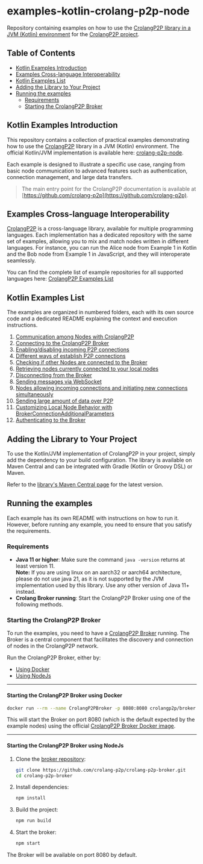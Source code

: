 # examples-kotlin-crolang-p2p-node
Repository containing examples on how to use the [CrolangP2P library in a JVM (Kotlin) environment](https://github.com/crolang-p2p/crolang-p2p-node) for the [CrolangP2P project](https://github.com/crolang-p2p).

## Table of Contents
- [Kotlin Examples Introduction](#kotlin-examples-introduction)
- [Examples Cross-language Interoperability](#examples-cross-language-interoperability)
- [Kotlin Examples List](#kotlin-examples-list)
- [Adding the Library to Your Project](#adding-the-library-to-your-project)
- [Running the examples](#running-the-examples)
  - [Requirements](#requirements)
  - [Starting the CrolangP2P Broker](#starting-the-crolangp2p-broker)

## Kotlin Examples Introduction
This repository contains a collection of practical examples demonstrating how to use the [CrolangP2P](https://github.com/crolang-p2p) library in a JVM (Kotlin) environment. The official Kotlin/JVM implementation is available here: [crolang-p2p-node](https://github.com/crolang-p2p/crolang-p2p-node).

Each example is designed to illustrate a specific use case, ranging from basic node communication to advanced features such as authentication, connection management, and large data transfers.

> The main entry point for the CrolangP2P documentation is available at [https://github.com/crolang-p2p](https://github.com/crolang-p2p).

## Examples Cross-language Interoperability
[CrolangP2P](https://github.com/crolang-p2p) is a cross-language library, available for multiple programming languages. Each implementation has a dedicated repository with the same set of examples, allowing you to mix and match nodes written in different languages. For instance, you can run the Alice node from Example 1 in Kotlin and the Bob node from Example 1 in JavaScript, and they will interoperate seamlessly.

You can find the complete list of example repositories for all supported languages here: [CrolangP2P Examples List](https://github.com/crolang-p2p#usage-examples)

## Kotlin Examples List
The examples are organized in numbered folders, each with its own source code and a dedicated README explaining the context and execution instructions.

1. [Communication among Nodes with CrolangP2P](src/main/kotlin/ex_1/README.md)
2. [Connecting to the CrolangP2P Broker](src/main/kotlin/ex_2/README.md)
3. [Enabling/disabling incoming P2P connections](src/main/kotlin/ex_3/README.md)
4. [Different ways of establish P2P connections](src/main/kotlin/ex_4/README.md)
5. [Checking if other Nodes are connected to the Broker](src/main/kotlin/ex_5/README.md)
6. [Retrieving nodes currently connected to your local nodes](src/main/kotlin/ex_6/README.md)
7. [Disconnecting from the Broker](src/main/kotlin/ex_7/README.md)
8. [Sending messages via WebSocket](src/main/kotlin/ex_8/README.md)
9. [Nodes allowing incoming connections and initiating new connections simultaneously](src/main/kotlin/ex_9/README.md)
10. [Sending large amount of data over P2P](src/main/kotlin/ex_10/README.md)
11. [Customizing Local Node Behavior with BrokerConnectionAdditionalParameters](src/main/kotlin/ex_11/README.md)
12. [Authenticating to the Broker](src/main/kotlin/ex_12/README.md)

## Adding the Library to Your Project

To use the Kotlin/JVM implementation of CrolangP2P in your project, simply add the dependency to your build configuration. The library is available on Maven Central and can be integrated with Gradle (Kotlin or Groovy DSL) or Maven.

Refer to the [library's Maven Central page](https://central.sonatype.com/artifact/io.github.crolang-p2p/crolang-p2p-node/overview) for the latest version.

## Running the examples
Each example has its own README with instructions on how to run it. However, before running any example, you need to ensure that you satisfy the requirements.

### Requirements
- **Java 11 or higher**: Make sure the command `java -version` returns at least version 11.  
  **Note:** If you are using linux on an aarch32 or aarch64 architecture, please do not use java 21, as it is not supported by the JVM implementation used by this library. Use any other version of Java 11+ instead.
- **Crolang Broker running**: Start the CrolangP2P Broker using one of the following methods.

### Starting the CrolangP2P Broker
To run the examples, you need to have a [CrolangP2P Broker](https://github.com/crolang-p2p/crolang-p2p-broker) running.
The Broker is a central component that facilitates the discovery and connection of nodes in the CrolangP2P network.

Run the CrolangP2P Broker, either by:
- [Using Docker](#starting-the-crolangp2p-broker-using-docker)
- [Using NodeJs](#starting-the-crolangp2p-broker-using-nodejs)

---

#### Starting the CrolangP2P Broker using Docker

```sh
docker run --rm --name CrolangP2PBroker -p 8080:8080 crolangp2p/broker
```

This will start the Broker on port 8080 (which is the default expected by the example nodes) using the official
[CrolangP2P Broker Docker image](https://hub.docker.com/r/crolangp2p/broker).

---

#### Starting the CrolangP2P Broker using NodeJs

1. Clone the [broker repository](https://github.com/crolang-p2p/crolang-p2p-broker):
   ```sh
   git clone https://github.com/crolang-p2p/crolang-p2p-broker.git
   cd crolang-p2p-broker
   ```
2. Install dependencies:
   ```sh
   npm install
   ```
3. Build the project:
   ```sh
   npm run build
   ```
4. Start the broker:
   ```sh
   npm start
   ```

The Broker will be available on port 8080 by default.
